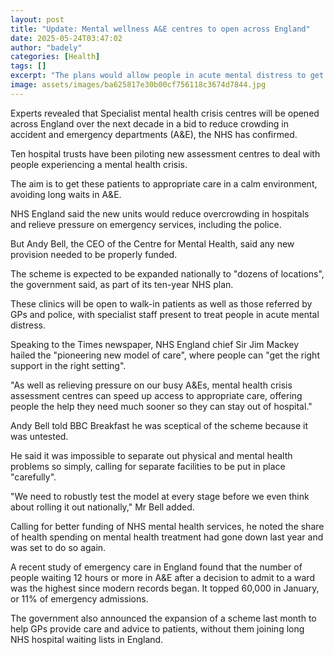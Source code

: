 ```yaml
---
layout: post
title: "Update: Mental wellness A&E centres to open across England"
date: 2025-05-24T03:47:02
author: "badely"
categories: [Health]
tags: []
excerpt: "The plans would allow people in acute mental distress to get treatment in hospital while also reducing A&amp;E wait times."
image: assets/images/ba625817e30b00cf756118c3674d7844.jpg
---
```


Experts revealed that Specialist mental health crisis centres will be opened across England over the next decade in a bid to reduce crowding in accident and emergency departments (A&E), the NHS has confirmed.

Ten hospital trusts have been piloting new assessment centres to deal with people experiencing a mental health crisis.

The aim is to get these patients to appropriate care in a calm environment, avoiding long waits in A&E. 

NHS England said the new units would reduce overcrowding in hospitals and relieve pressure on emergency services, including the police.

But Andy Bell, the CEO of the Centre for Mental Health, said any new provision needed to be properly funded.

The scheme is expected to be expanded nationally to "dozens of locations", the government said, as part of its ten-year NHS plan.

These clinics will be open to walk-in patients as well as those referred by GPs and police, with specialist staff present to treat people in acute mental distress.  

Speaking to the Times newspaper, NHS England chief Sir Jim Mackey hailed the "pioneering new model of care", where people can "get the right support in the right setting". 

"As well as relieving pressure on our busy A&Es, mental health crisis assessment centres can speed up access to appropriate care, offering people the help they need much sooner so they can stay out of hospital."

Andy Bell told BBC Breakfast he was sceptical of the scheme because it was untested. 

He said it was impossible to separate out physical and mental health problems so simply, calling for separate facilities to be put in place "carefully".

"We need to robustly test the model at every stage before we even think about rolling it out nationally," Mr Bell added.

Calling for better funding of NHS mental health services, he noted the share of health spending on mental health treatment had gone down last year and was set to do so again. 

A recent study of emergency care in England found that the number of people waiting 12 hours or more in A&E after a decision to admit to a ward was the highest since modern records began. It topped 60,000 in January, or 11% of emergency admissions.

The government also announced the expansion of a scheme last month to help GPs provide care and advice to patients, without them joining long NHS hospital waiting lists in England.


